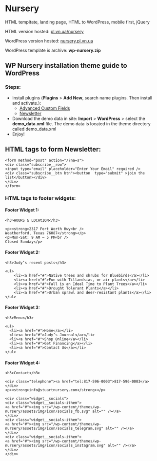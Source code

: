 # Nursery

HTML templtate, landing page, HTML to WordPress, mobile first, jQuery

HTML version hosted: <a href="http://pl.vn.ua/nursery/">pl.vn.ua/nursery</a>

WordPress version hosted: <a href="http://nursery.pl.vn.ua/">nursery.pl.vn.ua</a>

WordPress template is archive: <strong>wp-nursery.zip</strong>

## WP Nursery installation theme guide to WordPress

### Steps:

<ul>
  <li>Install plugins (<strong>Plugins</strong> > <strong>Add New</strong>, search name plugins. Then install and activate.):
        <ul>
            <li><a href="https://wordpress.org/plugins/advanced-custom-fields/">Advanced Custom Fields</a></li>
            <li><a href="https://wordpress.org/plugins/newsletter/">Newsletter</a></li>
        </ul>
  </li>
  <li>Download the demo data in site: <strong>Import</strong> > <strong>WordPress</strong> > select the <strong>demo_data.xml</strong> file. The demo data is located in the theme directory called demo_data.xml</li>
  <li>Enjoy!</li>
</ul>

## HTML tags to form Newsletter:

```
<form method="post" action="/?na=s">
<div class="subscribe__row">
<input type="email" placeholder="Enter Your Email" required />
<div class="subscribe__btn btn"><button  type="submit" >join the list</button></div>
</div>
</form>
```

### HTML tags to footer widgets:

#### Footer Widget 1:

```
<h3>HOURS & LOCAtION</h3>

<p><strong>2317 Fort Worth Hwy<br />
Weatherford, Texas 76087</strong></p>
<p>Mon-Sat: 9 AM – 5 PM<br />
Closed Sunday</p>
```

#### Footer Widget 2:

```
<h3>Judy’s recent posts</h3>

<ul>
	<li><a href="#">Native trees and shrubs for Bluebirds</a></li>
	<li><a href="#">Fun with Tillandsias, or air plants</a></li>
	<li><a href="#">Fall is an Ideal Time to Plant Trees</a></li>
	<li><a href="#">Drought Tolerant Plants</a></li>
	<li><a href="#">Urban sprawl and deer-resistant plants</a></li>
</ul>
```

#### Footer Widget 3:

```
<h3>Menu</h3>

<ul>
  <li><a href="#">Home</a></li>
  <li><a href="#">Judy’s Journal</a></li>
  <li><a href="#">Shop Online</a></li>
  <li><a href="#">Get Financing</a></li>
  <li><a href="#">Contact Us</a></li>
</ul>
```

#### Footer Widget 4:

```
<h3>Contact</h3>

<div class="telephone"><a href="tel:817-596-0003">817-596-0003</a></div>
<p><strong>info@stuartnursery.com</strong></p>

<div class="widget__socials">
<div class="widget__socials-ithem">
<a href="#"><img src="/wp-content/themes/wp-nursery/assets/img/icon/socials_fb.svg" alt="" /></a>
</div>
<div class="widget__socials-ithem">
<a href="#"><img src="/wp-content/themes/wp-nursery/assets/img/icon/socials_telegram.svg" alt="" /></a>
</div>
<div class="widget__socials-ithem">
<a href="#"><img src="/wp-content/themes/wp-nursery/assets/img/icon/socials_instagram.svg" alt="" /></a>
</div>
</div>
```
